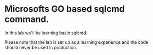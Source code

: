 # Microsofts GO based sqlcmd command.

In this lab we'll be learning basic sqlcmd.

Please note that the lab is set up as a learning experience and the code should never be used in production.
